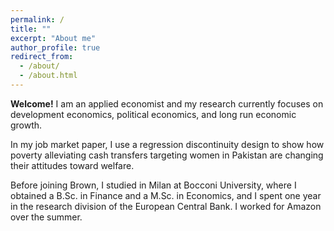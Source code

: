 ```yaml
---
permalink: /
title: ""
excerpt: "About me"
author_profile: true
redirect_from: 
  - /about/
  - /about.html
---
```


**Welcome!** I am an applied economist and my research currently focuses on development economics, political economics, and long run economic growth.

In my job market paper, I use a regression discontinuity design to show how poverty alleviating cash transfers targeting women in Pakistan are changing their attitudes toward welfare.

Before joining Brown, I studied in Milan at Bocconi University, where I obtained a B.Sc. in Finance and a M.Sc. in Economics, and I spent one year in the research division of the European Central Bank. I worked for Amazon over the summer.

